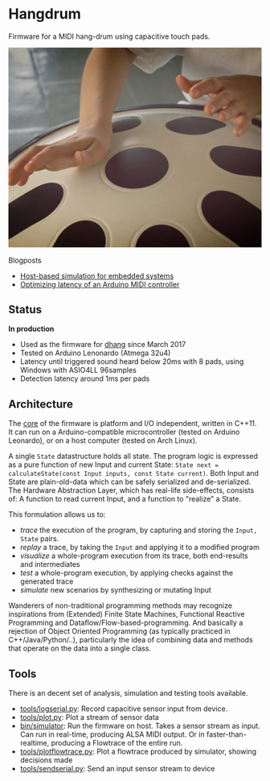 
# Hangdrum

Firmware for a MIDI hang-drum using capacitive touch pads.

![Electronics hang-drum being played](./doc/images/dhang-playing.jpg)

Blogposts

* [Host-based simulation for embedded systems](http://www.jonnor.com/2017/03/host-based-simulation-for-embedded-systems/)
* [Optimizing latency of an Arduino MIDI controller](http://www.jonnor.com/2017/04/optimizing-arduino-midi-controller-latency/)

## Status
**In production**

* Used as the firmware for [dhang](https://www.dhang.eu/) since March 2017
* Tested on Arduino Lenonardo (Atmega 32u4)
* Latency until triggered sound heard below 20ms with 8 pads, using Windows with ASIO4LL 96samples
* Detection latency around 1ms per pads

## Architecture

The [core](./hangdrum.hpp) of the firmware is platform and I/O independent, written in C++11.
It can run on a Arduino-compatible microcontroller (tested on Arduino Leonardo), or on a host computer (tested on Arch Linux).

A single `State` datastructure holds all state. The program logic is expressed as a pure function of new Input and current State:
`State next = calculateState(const Input inputs, const State current)`.
Both Input and State are plain-old-data which can be safely serialized and de-serialized.
The Hardware Abstraction Layer, which has real-life side-effects, consists of:
A function to read current Input, and a function to "realize" a State.

This formulation allows us to:

* *trace* the execution of the program, by capturing and storing the `Input, State` pairs.
* *replay* a trace, by taking the `Input` and applying it to a modified program
* *visualize* a whole-program execution from its trace, both end-results and intermediates
* *test* a whole-program execution, by applying checks against the generated trace
* *simulate* new scenarios by synthesizing or mutating Input

Wanderers of non-traditional programming methods may recognize inspirations from (Extended) Finite State Machines,
Functional Reactive Programming and Dataflow/Flow-based-programming.
And basically a rejection of Object Oriented Programming (as typically practiced in C++/Java/Python/..),
particularly the idea of combining data and methods that operate on the data into a single class.


## Tools
There is an decent set of analysis, simulation and testing tools available.

* [tools/logserial.py](./tools/logserial.py): Record capacitive sensor input from device.
* [tools/plot.py](./tools/plot.py): Plot a stream of sensor data
* [bin/simulator](./tools/simulator.cpp): Run the firmware on host. Takes a sensor stream as input.
Can run in real-time, producing ALSA MIDI output. Or in faster-than-realtime, producing a Flowtrace of the entire run.
* [tools/plotflowtrace.py](./tools/plotflowtrace.py): Plot a flowtrace produced by simulator, showing decisions made
* [tools/sendserial.py](./tools/sendserial.py`): Send an input sensor stream to device



